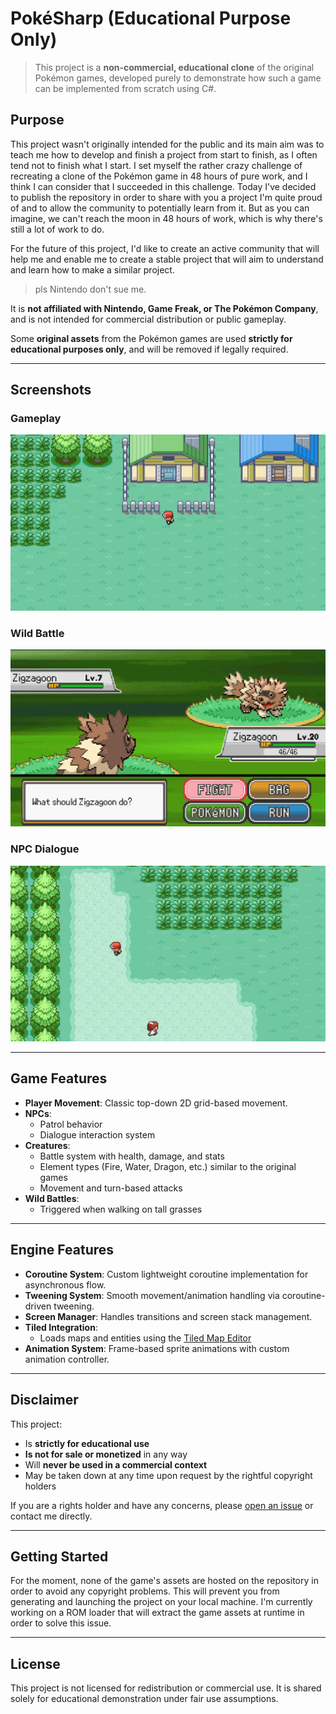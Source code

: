 # PokéSharp (Educational Purpose Only)

> This project is a **non-commercial, educational clone** of the original Pokémon games, developed purely to demonstrate how such a game can be implemented from scratch using C#.

## Purpose

This project wasn't originally intended for the public and its main aim was to teach me how to develop and finish a project from start to finish, as I often tend not to finish what I start. I set myself the rather crazy challenge of recreating a clone of the Pokémon game in 48 hours of pure work, and I think I can consider that I succeeded in this challenge. 
Today I've decided to publish the repository in order to share with you a project I'm quite proud of and to allow the community to potentially learn from it. But as you can imagine, we can't reach the moon in 48 hours of work, which is why there's still a lot of work to do.

For the future of this project, I'd like to create an active community that will help me and enable me to create a stable project that will aim to understand and learn how to make a similar project.

> pls Nintendo don't sue me.

It is **not affiliated with Nintendo, Game Freak, or The Pokémon Company**, and is not intended for commercial distribution or public gameplay.

Some **original assets** from the Pokémon games are used **strictly for educational purposes only**, and will be removed if legally required.

---

## Screenshots

### Gameplay
![Player walking in zone](assets/overworld.png)

### Wild Battle
![Wild battle system](assets/battle.png)

### NPC Dialogue
![NPC system with patrol and interaction](assets/npcs.png)

---

## Game Features

- **Player Movement**: Classic top-down 2D grid-based movement.
- **NPCs**:
  - Patrol behavior
  - Dialogue interaction system
- **Creatures**:
  - Battle system with health, damage, and stats
  - Element types (Fire, Water, Dragon, etc.) similar to the original games
  - Movement and turn-based attacks
- **Wild Battles**:
  - Triggered when walking on tall grasses

---

## Engine Features

- **Coroutine System**: Custom lightweight coroutine implementation for asynchronous flow.
- **Tweening System**: Smooth movement/animation handling via coroutine-driven tweening.
- **Screen Manager**: Handles transitions and screen stack management.
- **Tiled Integration**:
  - Loads maps and entities using the [Tiled Map Editor](https://www.mapeditor.org/)
- **Animation System**: Frame-based sprite animations with custom animation controller.

---

## Disclaimer

This project:
- Is **strictly for educational use**
- **Is not for sale or monetized** in any way
- Will **never be used in a commercial context**
- May be taken down at any time upon request by the rightful copyright holders

If you are a rights holder and have any concerns, please [open an issue](https://github.com/) or contact me directly.

---

## Getting Started
For the moment, none of the game's assets are hosted on the repository in order to avoid any copyright problems. This will prevent you from generating and launching the project on your local machine. 
I'm currently working on a ROM loader that will extract the game assets at runtime in order to solve this issue.

---

## License

This project is not licensed for redistribution or commercial use. It is shared solely for educational demonstration under fair use assumptions.
